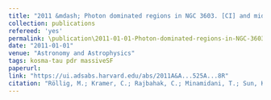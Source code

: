 ```yaml
---
title: "2011 &mdash; Photon dominated regions in NGC 3603. [CI] and mid-J CO line emission"
collection: publications
refereed: 'yes'
permalink: \publication\2011-01-01-Photon-dominated-regions-in-NGC-3603,-[CI]-and-mid-J-CO
date: "2011-01-01"
venue: "Astronomy and Astrophysics"
tags: kosma-tau pdr massiveSF
paperurl:
link: "https://ui.adsabs.harvard.edu/abs/2011A&A...525A...8R"
citation: "Röllig, M.; Kramer, C.; Rajbahak, C.; Minamidani, T.; Sun, K.; Simon, R.; Ossenkopf, V.; Cubick, M.; Hitschfeld, M.; Aravena, M.; Bensch, F.; Bertoldi, F.; Bronfman, L.; Fujishita, M.; Fukui, Y.; Graf, U. U.; Honingh, N.; Ito, S.; Jakob, H.; Jacobs, K.; Klein, U.; Koo, B. -C.; May, J.; Miller, M.; Miyamoto, Y.; Mizuno, N.; Onishi, T.; Park, Y. -S.; Pineda, J.; Rabanus, D.; Sasago, H.; Schieder, R.; Stutzki, J.; Yamamoto, H.; Yonekura, Y., Astronomy and Astrophysics, Volume 525, id.A8, 12 pp."
---
```

